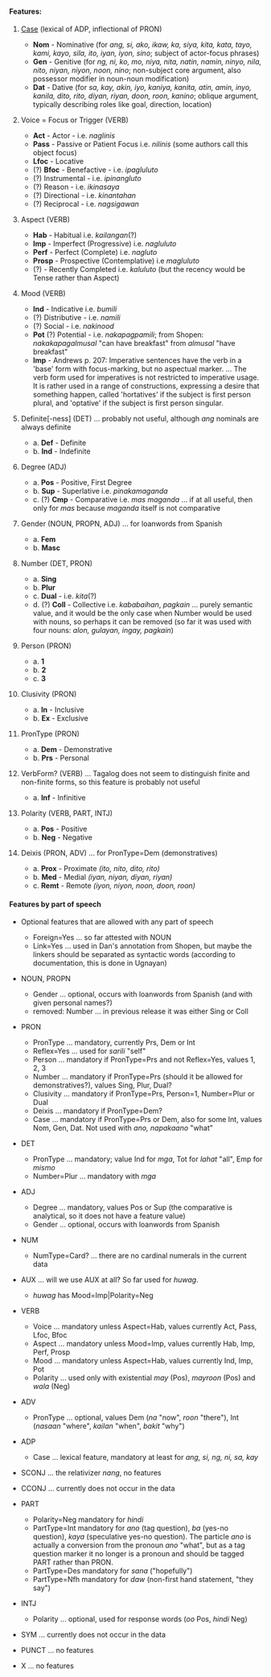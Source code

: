 #### Features:

1. [Case](https://universaldependencies.org/u/feat/Case.html) (lexical of ADP, inflectional of PRON)
    - **Nom** - Nominative (for _ang, si, ako, ikaw, ka, siya, kita, kata, tayo, kami, kayo, sila, ito, iyan, iyon, sino_; subject of actor-focus phrases)
    - **Gen** - Genitive (for _ng, ni, ko, mo, niya, nita, natin, namin, ninyo, nila, nito, niyan, niyon, noon, nino_; non-subject core argument, also possessor modifier in noun-noun modification)
    - **Dat** - Dative (for _sa, kay, akin, iyo, kaniya, kanita, atin, amin, inyo, kanila, dito, rito, diyan, riyan, doon, roon, kanino_; oblique argument, typically describing roles like goal, direction, location)

2. Voice = Focus or Trigger (VERB)
    - **Act** - Actor - i.e. *naglinis*
    - **Pass** - Passive or Patient Focus i.e. *nilinis* (some authors call this object focus)
    - **Lfoc** - Locative
    - (?) **Bfoc** - Benefactive - i.e. *ipagluluto*
    - (?) Instrumental - i.e. *ipinangluto*
    - (?) Reason - i.e. *ikinasaya*
    - (?) Directional - i.e. *kinantahan*
    - (?) Reciprocal - i.e. *nagsigawan*

3. Aspect (VERB)
    - **Hab** - Habitual i.e. *kailangan*(?)
    - **Imp** - Imperfect (Progressive) i.e. *nagluluto*
    - **Perf** - Perfect (Complete) i.e. *nagluto*
    - **Prosp** - Prospective (Contemplative) i.e *magluluto*
    - (?) - Recently Completed i.e. *kaluluto* (but the recency would be Tense rather than Aspect)

4. Mood (VERB)
    - **Ind** - Indicative i.e. *bumili*
    - (?) Distributive - i.e. *namili*
    - (?) Social - i.e. *nakinood*
    - **Pot** (?) Potential - i.e. *nakapagpamili*; from Shopen: _nakakapagalmusal_ "can have breakfast" from _almusal_ "have breakfast"
    - **Imp** - Andrews p. 207: Imperative sentences have the verb in a 'base' form with focus-marking, but no aspectual marker. ... The verb form used for imperatives is not restricted to imperative usage. It is rather used in a range of constructions, expressing a desire that something happen, called 'hortatives' if the subject is first person plural, and 'optative' if the subject is first person singular.

5. Definite[-ness] (DET) ... probably not useful, although _ang_ nominals are always definite
    - a. **Def** - Definite
    - b. **Ind** - Indefinite

6. Degree (ADJ)
    - a. **Pos** - Positive, First Degree
    - b. **Sup** - Superlative i.e. *pinakamaganda*
    - c. (?) **Cmp** - Comparative i.e. *mas maganda* ... if at all useful, then only for _mas_ because _maganda_ itself is not comparative

7. Gender (NOUN, PROPN, ADJ) ... for loanwords from Spanish
    - a. **Fem**
    - b. **Masc**

8. Number (DET, PRON)
    - a. **Sing**
    - b. **Plur**
    - c. **Dual** - i.e. *kita*(?)
    - d. (?) **Coll** - Collective i.e. *kababaihan*, *pagkain* ... purely semantic value, and it would be the only case when Number would be used with nouns, so perhaps it can be removed (so far it was used with four nouns: _alon, gulayan, ingay, pagkain_)

9. Person (PRON)
    - a. **1**
    - b. **2**
    - c. **3**

10. Clusivity (PRON)
    - a. **In** - Inclusive
    - b. **Ex** - Exclusive

11. PronType (PRON)
    - a. **Dem** - Demonstrative
    - b. **Prs** - Personal

12. VerbForm? (VERB) ... Tagalog does not seem to distinguish finite and non-finite forms, so this feature is probably not useful
    - a. **Inf** - Infinitive

13. Polarity (VERB, PART, INTJ)
    - a. **Pos** - Positive
    - b. **Neg** - Negative

14. Deixis (PRON, ADV) ... for PronType=Dem (demonstratives)
    - a. **Prox** - Proximate _(ito, nito, dito, rito)_
    - b. **Med**  - Medial _(iyan, niyan, diyan, riyan)_
    - c. **Remt** - Remote _(iyon, niyon, noon, doon, roon)_

#### Features by part of speech

* Optional features that are allowed with any part of speech
  * Foreign=Yes ... so far attested with NOUN
  * Link=Yes ... used in Dan's annotation from Shopen, but maybe the linkers should be separated as syntactic words (according to documentation, this is done in Ugnayan)

* NOUN, PROPN
  * Gender ... optional, occurs with loanwords from Spanish (and with given personal names?)
  * removed: Number ... in previous release it was either Sing or Coll

* PRON
  * PronType ... mandatory, currently Prs, Dem or Int
  * Reflex=Yes ... used for _sarili_ "self"
  * Person ... mandatory if PronType=Prs and not Reflex=Yes, values 1, 2, 3
  * Number ... mandatory if PronType=Prs (should it be allowed for demonstratives?), values Sing, Plur, Dual?
  * Clusivity ... mandatory if PronType=Prs, Person=1, Number=Plur or Dual
  * Deixis ... mandatory if PronType=Dem?
  * Case ... mandatory if PronType=Prs or Dem, also for some Int, values Nom, Gen, Dat. Not used with _ano, napakaano_ "what"

* DET
  * PronType ... mandatory; value Ind for _mga_, Tot for _lahat_ "all", Emp for _mismo_
  * Number=Plur ... mandatory with _mga_

* ADJ
  * Degree ... mandatory, values Pos or Sup (the comparative is analytical, so it does not have a feature value)
  * Gender ... optional, occurs with loanwords from Spanish

* NUM
  * NumType=Card? ... there are no cardinal numerals in the current data

* AUX ... will we use AUX at all? So far used for _huwag_.
  * _huwag_ has Mood=Imp|Polarity=Neg

* VERB
  * Voice ... mandatory unless Aspect=Hab, values currently Act, Pass, Lfoc, Bfoc
  * Aspect ... mandatory unless Mood=Imp, values currently Hab, Imp, Perf, Prosp
  * Mood ... mandatory unless Aspect=Hab, values currently Ind, Imp, Pot
  * Polarity ... used only with existential _may_ (Pos), _mayroon_ (Pos) and _wala_ (Neg)

* ADV
  * PronType ... optional, values Dem (_na_ "now", _roon_ "there"), Int (_nasaan_ "where", _kailan_ "when", _bakit_ "why")

* ADP
  * Case ... lexical feature, mandatory at least for _ang, si, ng, ni, sa, kay_

* SCONJ ... the relativizer _nang_, no features

* CCONJ ... currently does not occur in the data

* PART
  * Polarity=Neg mandatory for _hindi_
  * PartType=Int mandatory for _ano_ (tag question), _ba_ (yes-no question), _kaya_ (speculative yes-no question). The particle _ano_ is actually a conversion from the pronoun _ano_ "what", but as a tag question marker it no longer is a pronoun and should be tagged PART rather than PRON.
  * PartType=Des mandatory for _sana_ ("hopefully")
  * PartType=Nfh mandatory for _daw_ (non-first hand statement, "they say")

* INTJ
  * Polarity ... optional, used for response words (_oo_ Pos, _hindi_ Neg)

* SYM ... currently does not occur in the data

* PUNCT ... no features

* X ... no features
